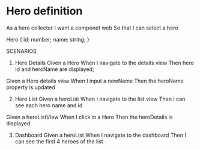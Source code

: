 # Hero definition

As a hero collector
I want a componet web
So that I can select a hero

Hero {
id: number;
name: string;
}

SCENARIOS

1. Hero Details
Given a Hero
When I navigate to the details view
Then hero Id and heroName are displayed;

Given a Hero details view
When I input a newName
Then the heroName property is updated

2. Hero List
Given a heroList
When I navigate to the list view
Then I can see each hero name and id

Given a heroListView
When I click in a Hero
Then the heroDetails is displayed

3. Dashboard
Given a heroList
When I navigate to the dashboard
Then I can see the first 4 heroes of the list